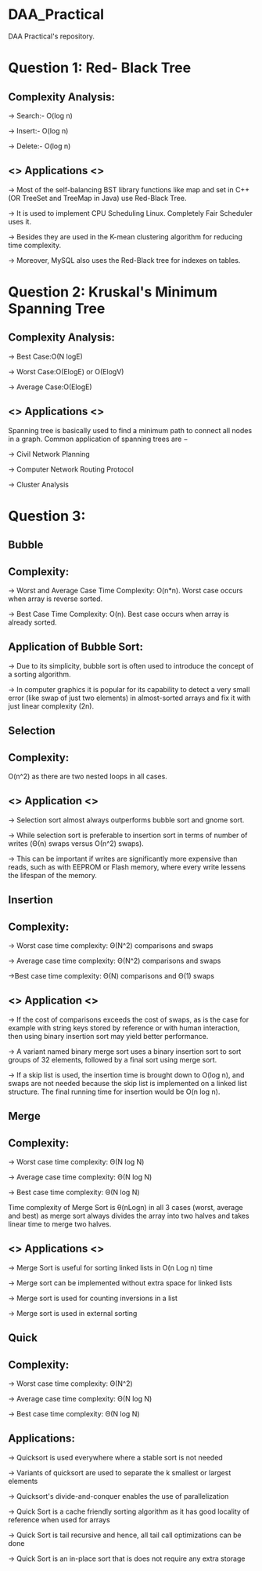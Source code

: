 # DAA_Practical
DAA Practical's repository.




# Question 1: Red- Black Tree
  
  
  
  ## Complexity Analysis:

->  Search:- O(log n)

->  Insert:-	O(log n)

->  Delete:-	O(log n)
  


  
  
  ## <> Applications <>


 -> Most of the self-balancing BST library functions like map and set in C++ (OR TreeSet and TreeMap in Java) use Red-Black Tree.

 -> It is used to implement CPU Scheduling Linux. Completely Fair Scheduler uses it.

 -> Besides they are used in the K-mean clustering algorithm for reducing time complexity.

 -> Moreover, MySQL also uses the Red-Black tree for indexes on tables.




# Question 2: Kruskal's Minimum Spanning Tree
 
 
 ## Complexity Analysis:
       
-> Best Case:O(N logE) 
        
-> Worst Case:O(ElogE) or O(ElogV)
        
-> Average Case:O(ElogE)
  
  
 ## <> Applications <>
     
 Spanning tree is basically used to find a minimum path to connect all nodes in a graph. 
 Common application of spanning trees are −
            
-> Civil Network Planning
           
-> Computer Network Routing Protocol
            
-> Cluster Analysis
 
 
 # Question 3: 
 ## Bubble
 
## Complexity:
 

-> Worst and Average Case Time Complexity: O(n*n). Worst case occurs when array is reverse sorted.

 
-> Best Case Time Complexity: O(n). Best case occurs when array is already sorted.

 
## Application of Bubble Sort:

 
-> Due to its simplicity, bubble sort is often used to introduce the concept of a sorting algorithm.
 

-> In computer graphics it is popular for its capability to detect a very small error (like swap of just two elements)      in almost-sorted arrays and fix it with just linear complexity (2n). 
 
 ## Selection
 
## Complexity:
 O(n^2) as there are two nested loops in all cases.
 
## <> Application <>
 
-> Selection sort almost always outperforms bubble sort and gnome sort.
 
-> While selection sort is preferable to insertion sort in terms of number of writes (Θ(n) swaps versus Ο(n^2) swaps).
 
-> This can be important if writes are significantly more expensive than reads, such as with EEPROM or Flash memory, where every write lessens the lifespan of the memory.
 
 ## Insertion
 
## Complexity:
 
-> Worst case time complexity: Θ(N^2) comparisons and swaps
 
-> Average case time complexity: Θ(N^2) comparisons and swaps
 
->Best case time complexity: Θ(N) comparisons and Θ(1) swaps
 
## <> Application <>

-> If the cost of comparisons exceeds the cost of swaps, as is the case for example with string keys stored by reference    or with human interaction, then using binary insertion sort may yield better performance.

-> A variant named binary merge sort uses a binary insertion sort to sort groups of 32 elements, followed by a final sort using merge sort.
 
-> If a skip list is used, the insertion time is brought down to O(log n), and swaps are not needed because the skip list is implemented on a linked list structure. The final running time for insertion would be O(n log n).
 
 ## Merge
 
## Complexity:
 
-> Worst case time complexity: Θ(N log N)
 
-> Average case time complexity: Θ(N log N)
 
-> Best case time complexity: Θ(N log N)
   
Time complexity of Merge Sort is  θ(nLogn) in all 3 cases (worst, average and best) as merge sort always divides the array into two halves and takes linear time to merge two halves.
  
## <> Applications <>
  
-> Merge Sort is useful for sorting linked lists in O(n Log n) time
  
-> Merge sort can be implemented without extra space for linked lists
  
-> Merge sort is used for counting inversions in a list
  
-> Merge sort is used in external sorting
  
  
## Quick 
  
## Complexity:
  
-> Worst case time complexity: Θ(N^2)
  
-> Average case time complexity: Θ(N log N)
  
-> Best case time complexity: Θ(N log N)
  
## Applications:
  
-> Quicksort is used everywhere where a stable sort is not needed
  
-> Variants of quicksort are used to separate the k smallest or largest elements
  
-> Quicksort's divide-and-conquer enables the use of parallelization
  
-> Quick Sort is a cache friendly sorting algorithm as it has good locality of reference when used for arrays
  
-> Quick Sort is tail recursive and hence, all tail call optimizations can be done
  
-> Quick Sort is an in-place sort that is does not require any extra storage
